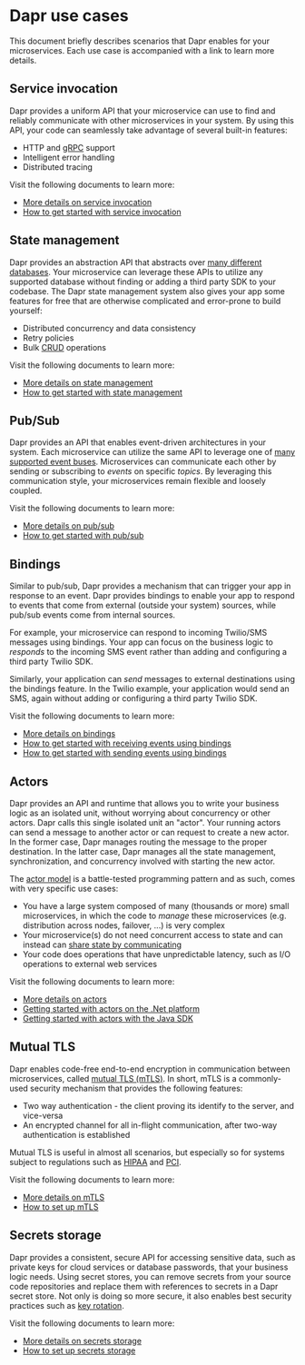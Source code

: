 # Dapr use cases

This document briefly describes scenarios that Dapr enables for your microservices. Each use case is accompanied with a link to learn more details.

## Service invocation

Dapr provides a uniform API that your microservice can use to find and reliably communicate with other microservices in your system. By using this API, your code can seamlessly take advantage of several built-in features:

- HTTP and [gRPC](https://grpc.io) support
- Intelligent error handling
- Distributed tracing

Visit the following documents to learn more:

- [More details on service invocation](https://github.com/dapr/docs/blob/master/concepts/service-invocation/README.md)
- [How to get started with service invocation](https://github.com/dapr/docs/tree/master/howto/invoke-and-discover-services)


## State management

Dapr provides an abstraction API that abstracts over [many different databases](https://github.com/dapr/docs/blob/master/howto/setup-state-store/supported-state-stores.md). Your microservice can leverage these APIs to utilize any supported database without finding or adding a third party SDK to your codebase. The Dapr state management system also gives your app some features for free that are otherwise complicated and error-prone to build yourself:

- Distributed concurrency and data consistency
- Retry policies
- Bulk [CRUD](https://en.wikipedia.org/wiki/Create,_read,_update_and_delete) operations

Visit the following documents to learn more:

- [More details on state management](https://github.com/dapr/docs/blob/master/concepts/state-management/README.md)
- [How to get started with state management](https://github.com/dapr/docs/tree/master/howto/setup-state-store)

## Pub/Sub

Dapr provides an API that enables event-driven architectures in your system. Each microservice can utilize the same API to leverage one of [many supported event buses](https://github.com/dapr/docs/tree/master/howto/setup-pub-sub-message-broker#reference). Microservices can communicate each other by sending or subscribing to _events_ on specific _topics_. By leveraging this communication style, your microservices remain flexible and loosely coupled.

Visit the following documents to learn more:

- [More details on pub/sub](https://github.com/dapr/docs/blob/master/concepts/publish-subscribe-messaging/README.md)
- [How to get started with pub/sub](https://github.com/dapr/docs/tree/master/howto/setup-pub-sub-message-broker)

## Bindings

Similar to pub/sub, Dapr provides a mechanism that can trigger your app in response to an event. Dapr provides bindings to enable your app to respond to events that come from external (outside your system) sources, while pub/sub events come from internal sources.

For example, your microservice can respond to incoming Twilio/SMS messages using bindings. Your app can focus on the business logic to _responds_ to the incoming SMS event rather than adding and configuring a third party Twilio SDK.

Similarly, your application can _send_ messages to external destinations using the bindings feature. In the Twilio example, your application would send an SMS, again without adding or configuring a third party Twilio SDK.

Visit the following documents to learn more:

- [More details on bindings](https://github.com/dapr/docs/tree/master/concepts/bindings)
- [How to get started with receiving events using bindings](https://github.com/dapr/docs/tree/master/howto/trigger-app-with-input-binding)
- [How to get started with sending events using bindings](https://github.com/dapr/docs/tree/master/howto/send-events-with-output-bindings)

## Actors

Dapr provides an API and runtime that allows you to write your business logic as an isolated unit, without worrying about concurrency or other actors. Dapr calls this single isolated unit an "actor". Your running actors can send a message to another actor or can request to create a new actor. In the former case, Dapr manages routing the message to the proper destination. In the latter case, Dapr manages all the state management, synchronization, and concurrency involved with starting the new actor.

The [actor model](https://en.wikipedia.org/wiki/Actor_model) is a battle-tested programming pattern and as such, comes with very specific use cases:

- You have a large system composed of many (thousands or more) small microservices, in which the code to _manage_ these microservices (e.g. distribution across nodes, failover, ...) is very complex
- Your microservice(s) do not need concurrent access to state and can instead can [share state by communicating](https://blog.golang.org/codelab-share)
- Your code does operations that have unpredictable latency, such as I/O operations to external web services

Visit the following documents to learn more:

- [More details on actors](https://github.com/dapr/docs/tree/master/concepts/actors)
- [Getting started with actors on the .Net platform](https://github.com/dapr/dotnet-sdk/blob/master/docs/get-started-dapr-actor.md)
- [Getting started with actors with the Java SDK](https://github.com/dapr/java-sdk)

## Mutual TLS

Dapr enables code-free end-to-end encryption in communication between microservices, called [mutual TLS (mTLS)](https://www.codeproject.com/articles/326574/an-introduction-to-mutual-ssl-authentication). In short, mTLS is a commonly-used security mechanism that provides the following features:

- Two way authentication - the client proving its identify to the server, and vice-versa
- An encrypted channel for all in-flight communication, after two-way authentication is established  

Mutual TLS is useful in almost all scenarios, but especially so for systems subject to regulations such as [HIPAA](https://en.wikipedia.org/wiki/Health_Insurance_Portability_and_Accountability_Act) and [PCI](https://en.wikipedia.org/wiki/Payment_Card_Industry_Data_Security_Standard).

Visit the following documents to learn more:

- [More details on mTLS](https://github.com/dapr/docs/blob/master/concepts/security/README.md)
- [How to set up mTLS](https://github.com/dapr/docs/tree/master/howto/configure-mtls)

## Secrets storage

Dapr provides a consistent, secure API for accessing sensitive data, such as private keys for cloud services or database passwords, that your business logic needs. Using secret stores, you can remove secrets from your source code repositories and replace them with references to secrets in a Dapr secret store. Not only is doing so more secure, it also enables best security practices such as [key rotation](https://docs.microsoft.com/en-us/azure/key-vault/key-vault-key-rotation-log-monitoring).

Visit the following documents to learn more:

- [More details on secrets storage](https://github.com/dapr/docs/tree/master/concepts/secrets)
- [How to set up secrets storage](https://github.com/dapr/docs/tree/master/howto/setup-secret-store)

